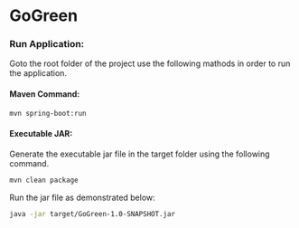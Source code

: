 # GoGreen



### Run Application:
Goto the root folder of the project use the following mathods in order to run the application.

#### Maven Command:

```bash
mvn spring-boot:run
```

#### Executable JAR:
Generate the executable jar file in the target folder using the following command.

```bash
mvn clean package 
```

Run the jar file as demonstrated below:

```bash
java -jar target/GoGreen-1.0-SNAPSHOT.jar
```
